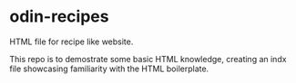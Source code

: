 # odin-recipes
HTML file for recipe like website.

This repo is to demostrate some basic HTML knowledge, creating an indx file showcasing familiarity with the HTML boilerplate.